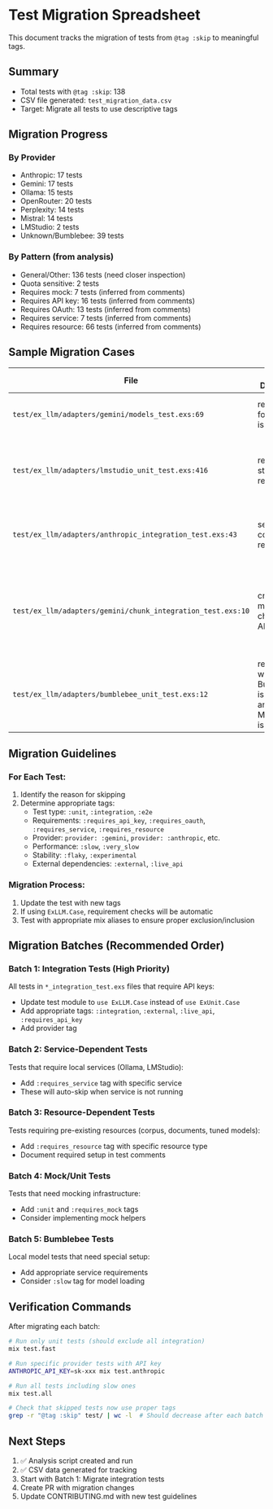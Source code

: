 # Test Migration Spreadsheet

This document tracks the migration of tests from `@tag :skip` to meaningful tags.

## Summary
- Total tests with `@tag :skip`: 138
- CSV file generated: `test_migration_data.csv`
- Target: Migrate all tests to use descriptive tags

## Migration Progress

### By Provider
- Anthropic: 17 tests
- Gemini: 17 tests
- Ollama: 15 tests
- OpenRouter: 20 tests
- Perplexity: 14 tests
- Mistral: 14 tests
- LMStudio: 2 tests
- Unknown/Bumblebee: 39 tests

### By Pattern (from analysis)
- General/Other: 136 tests (need closer inspection)
- Quota sensitive: 2 tests
- Requires mock: 7 tests (inferred from comments)
- Requires API key: 16 tests (inferred from comments)
- Requires OAuth: 13 tests (inferred from comments)
- Requires service: 7 tests (inferred from comments)
- Requires resource: 66 tests (inferred from comments)

## Sample Migration Cases

| File | Test Description | Current Tag | Proposed Tags | Status |
|------|-----------------|-------------|---------------|--------|
| `test/ex_llm/adapters/gemini/models_test.exs:69` | returns error for network issues | `@tag :skip` | `@tag :unit`<br/>`@tag :requires_mock`<br/>`@tag provider: :gemini` | Pending |
| `test/ex_llm/adapters/lmstudio_unit_test.exs:416` | returns streaming response | `@tag :skip` | `@tag :unit`<br/>`@tag :requires_service`<br/>`@tag requires_service: :lmstudio`<br/>`@tag provider: :lmstudio` | Pending |
| `test/ex_llm/adapters/anthropic_integration_test.exs:43` | sends chat completion request | `@tag :skip` | `@tag :integration`<br/>`@tag :external`<br/>`@tag :live_api`<br/>`@tag :requires_api_key`<br/>`@tag provider: :anthropic` | Pending |
| `test/ex_llm/adapters/gemini/chunk_integration_test.exs:10` | creates and manages a chunk with API key | `@tag :skip` | `@tag :integration`<br/>`@tag :external`<br/>`@tag :requires_api_key`<br/>`@tag :requires_resource`<br/>`@tag requires_resource: :corpus`<br/>`@tag provider: :gemini` | Pending |
| `test/ex_llm/adapters/bumblebee_unit_test.exs:12` | returns true when Bumblebee is available and ModelLoader is running | `@tag :skip` | `@tag :unit`<br/>`@tag :requires_service`<br/>`@tag requires_service: :model_loader` | Pending |

## Migration Guidelines

### For Each Test:
1. Identify the reason for skipping
2. Determine appropriate tags:
   - Test type: `:unit`, `:integration`, `:e2e`
   - Requirements: `:requires_api_key`, `:requires_oauth`, `:requires_service`, `:requires_resource`
   - Provider: `provider: :gemini`, `provider: :anthropic`, etc.
   - Performance: `:slow`, `:very_slow`
   - Stability: `:flaky`, `:experimental`
   - External dependencies: `:external`, `:live_api`

### Migration Process:
1. Update the test with new tags
2. If using `ExLLM.Case`, requirement checks will be automatic
3. Test with appropriate mix aliases to ensure proper exclusion/inclusion

## Migration Batches (Recommended Order)

### Batch 1: Integration Tests (High Priority)
All tests in `*_integration_test.exs` files that require API keys:
- Update test module to `use ExLLM.Case` instead of `use ExUnit.Case`
- Add appropriate tags: `:integration`, `:external`, `:live_api`, `:requires_api_key`
- Add provider tag

### Batch 2: Service-Dependent Tests
Tests that require local services (Ollama, LMStudio):
- Add `:requires_service` tag with specific service
- These will auto-skip when service is not running

### Batch 3: Resource-Dependent Tests
Tests requiring pre-existing resources (corpus, documents, tuned models):
- Add `:requires_resource` tag with specific resource type
- Document required setup in test comments

### Batch 4: Mock/Unit Tests
Tests that need mocking infrastructure:
- Add `:unit` and `:requires_mock` tags
- Consider implementing mock helpers

### Batch 5: Bumblebee Tests
Local model tests that need special setup:
- Add appropriate service requirements
- Consider `:slow` tag for model loading

## Verification Commands

After migrating each batch:
```bash
# Run only unit tests (should exclude all integration)
mix test.fast

# Run specific provider tests with API key
ANTHROPIC_API_KEY=sk-xxx mix test.anthropic

# Run all tests including slow ones
mix test.all

# Check that skipped tests now use proper tags
grep -r "@tag :skip" test/ | wc -l  # Should decrease after each batch
```

## Next Steps
1. ✅ Analysis script created and run
2. ✅ CSV data generated for tracking
3. Start with Batch 1: Migrate integration tests
4. Create PR with migration changes
5. Update CONTRIBUTING.md with new test guidelines